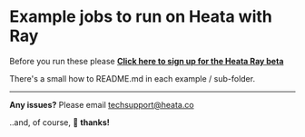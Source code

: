 # Example jobs to run on Heata with Ray

Before you run these please **[Click here to sign up for the Heata Ray beta](https://www.heata.co/ray-sign-up)**

There's a small how to README.md in each example / sub-folder.

---
**Any issues?** Please email [techsupport@heata.co](mailto:techsupport@heata.co)

..and, of course, 🙏 **thanks!**
